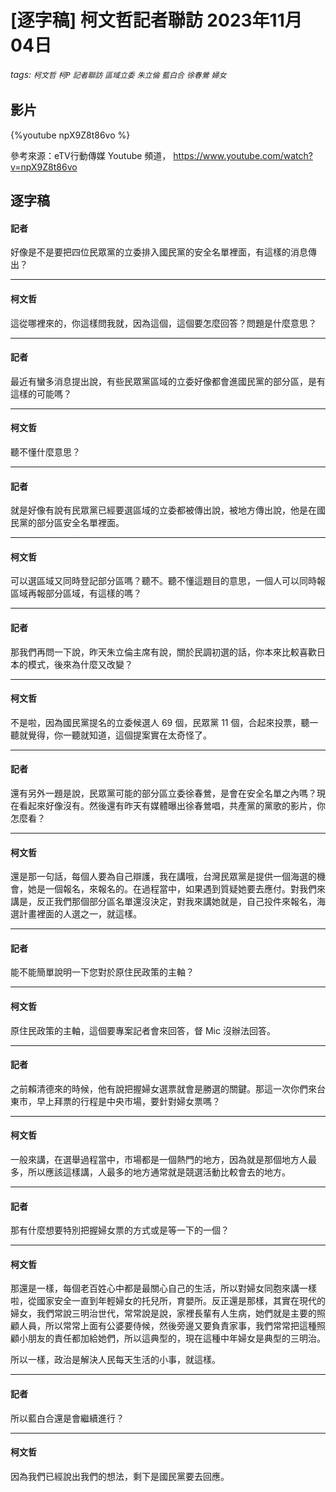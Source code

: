 # [逐字稿] 柯文哲記者聯訪 2023年11月04日

###### tags: `柯文哲` `柯P` `記者聯訪` `區域立委` `朱立倫` `藍白合` `徐春鶯` `婦女`

## 影片

{%youtube npX9Z8t86vo %}

參考來源：eTV行動傳媒 Youtube 頻道， https://www.youtube.com/watch?v=npX9Z8t86vo

## 逐字稿

#### 記者

好像是不是要把四位民眾黨的立委排入國民黨的安全名單裡面，有這樣的消息傳出？

---

#### 柯文哲

這從哪裡來的，你這樣問我就，因為這個，這個要怎麼回答？問題是什麼意思？

---

#### 記者

最近有蠻多消息提出說，有些民眾黨區域的立委好像都會進國民黨的部分區，是有這樣的可能嗎？

---

#### 柯文哲

聽不懂什麼意思？

---

#### 記者

就是好像有說有民眾黨已經要選區域的立委都被傳出說，被地方傳出說，他是在國民黨的部分區安全名單裡面。

---

#### 柯文哲

可以選區域又同時登記部分區嗎？聽不。聽不懂這題目的意思，一個人可以同時報區域再報部分區域，有這樣的嗎？

---

#### 記者

那我們再問一下說，昨天朱立倫主席有說，關於民調初選的話，你本來比較喜歡日本的模式，後來為什麼又改變？

---

#### 柯文哲

不是啦，因為國民黨提名的立委候選人 69 個，民眾黨 11 個，合起來投票，聽一聽就覺得，你一聽就知道，這個提案實在太奇怪了。

---

#### 記者

還有另外一題是說，民眾黨可能的部分區立委徐春鶯，是會在安全名單之內嗎？現在看起來好像沒有。然後還有昨天有媒體曝出徐春鶯唱，共產黨的黨歌的影片，你怎麼看？

---

#### 柯文哲

還是那一句話，每個人要為自己辯護，我在講哦，台灣民眾黨是提供一個海選的機會，她是一個報名，來報名的。在過程當中，如果遇到質疑她要去應付。對我們來講是，反正我們那個部分區名單還沒決定，對我來講她就是，自己投件來報名，海選計畫裡面的人選之一，就這樣。

---

#### 記者

能不能簡單說明一下您對於原住民政策的主軸？

---

#### 柯文哲

原住民政策的主軸，這個要專案記者會來回答，督 Mic 沒辦法回答。

---

#### 記者

之前賴清德來的時候，他有說把握婦女選票就會是勝選的關鍵。那這一次你們來台東市，早上拜票的行程是中央市場，要針對婦女票嗎？

---

#### 柯文哲

一般來講，在選舉過程當中，市場都是一個熱門的地方，因為就是那個地方人最多，所以應該這樣講，人最多的地方通常就是競選活動比較會去的地方。

---

#### 記者

那有什麼想要特別把握婦女票的方式或是等一下的一個？

---

#### 柯文哲

那還是一樣，每個老百姓心中都是最關心自己的生活，所以對婦女同胞來講一樣啦，從國家安全一直到年輕婦女的托兒所，育嬰所。反正還是那樣，其實在現代的婦女，我們常說三明治世代，常常說是說，家裡長輩有人生病，她們就是主要的照顧人員，所以常常上面有公婆要侍候，然後旁邊又要負責家事，我們常常把這種照顧小朋友的責任都加給她們，所以這典型的，現在這種中年婦女是典型的三明治。

所以一樣，政治是解決人民每天生活的小事，就這樣。

---

#### 記者

所以藍白合還是會繼續進行？

---

#### 柯文哲

因為我們已經說出我們的想法，剩下是國民黨要去回應。
